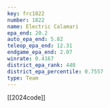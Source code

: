 ```yaml
---
key: frc1822
number: 1822
name: Electric Calamari
epa_end: 20.2
auto_epa_end: 5.82
teleop_epa_end: 12.31
endgame_epa_end: 2.07
winrate: 0.4167
district_epa_rank: 440
district_epa_percentile: 0.7557
type: Team
---
```

[[2024code]]
